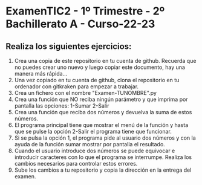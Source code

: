# ExamenTIC2 - 1º Trimestre - 2º Bachillerato A - Curso-22-23

## Realiza los siguientes ejercicios:

1. Crea una copia de este repositorio en tu cuenta de github. Recuerda que no puedes crear uno nuevo y luego copiar este documento, hay una manera más rápida...
2. Una vez copiado en tu cuenta de github, clona el repositorio en tu ordenador con gitkraken para empezar a trabajar.
3. Crea un fichero con el nombre "Examen-TUNOMBRE".py
4. Crea una función que NO reciba ningún parámetro y que imprima por pantalla las opciones: 1-Sumar  2-Salir
5. Crea una función que reciba dos números y devuelva la suma de estos números.
6. El programa principal tiene que mostrar el menú de la función y hasta que se pulse la opción 2-Salir el programa tiene que funcionar.
7. Si se pulsa la opción 1, el programa pide al usuario dos números y con la ayuda de la función sumar mostrar por pantalla el resultado.
8. Cuando el usuario introduce dos números se puede equivocar e introducir caracteres con lo que el programa se interrumpe. Realiza los cambios necesarios para controlar estos errores.
9. Sube los cambios a tu repositorio y copia la dirección en la entrega del examen.
